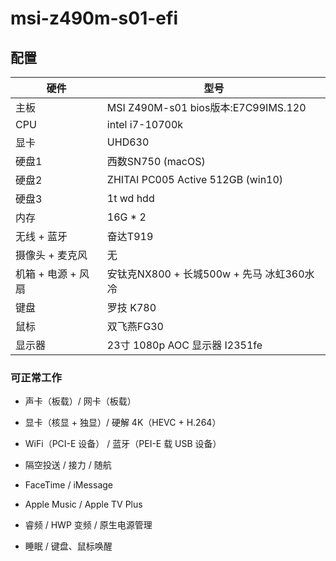# msi-z490m-s01-efi

## 配置

| 硬件               | 型号                                      |
| ------------------ | ----------------------------------------- |
| 主板               | MSI Z490M-s01  bios版本:E7C99IMS.120      |
| CPU                | intel i7-10700k                           |
| 显卡               | UHD630                                    |
| 硬盘1              | 西数SN750 (macOS)                         |
| 硬盘2              | ZHITAI PC005 Active 512GB (win10)         |
| 硬盘3              | 1t wd hdd                                 |
| 内存               | 16G * 2                                   |
| 无线 + 蓝牙        | 奋达T919                                  |
| 摄像头 + 麦克风    | 无                                        |
| 机箱 + 电源 + 风扇 | 安钛克NX800 + 长城500w + 先马 冰虹360水冷 |
| 键盘               | 罗技 K780                                 |
| 鼠标               | 双飞燕FG30                                |
| 显示器             | 23寸 1080p AOC 显示器 I2351fe             |

### 可正常工作

-  声卡（板载）/ 网卡（板载）

-  显卡（核显 + 独显）/ 硬解 4K（HEVC + H.264）

-  WiFi（PCI-E 设备） / 蓝牙（PEI-E 载 USB 设备）

-  隔空投送 / 接力 / 随航

-  FaceTime / iMessage

-  Apple Music / Apple TV Plus

-  睿频 / HWP 变频 / 原生电源管理

-  睡眠 / 键盘、鼠标唤醒

  